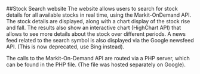 
##Stock Search website
The website allows users to search for stock details for all available stocks in real time, using the Markit-OnDemand API.
The stock details are displayed, along with a chart display of the stock rise and fall.
The results also show an interactive chart (HighChart API) that allows to see more details about the stock over different periods.
A news feed related to the search symbol is also displayed via the Google newsfeed API. (This is now deprecated, use Bing instead).

The calls to the Markit-On-Demand API are routed via a PHP server, which can be found in the PHP file. (The file was hosted separately on Google).

